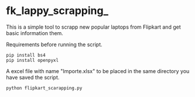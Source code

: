 # fk_lappy_scrapping_
This is a simple tool to scrapp new popular laptops from Flipkart and get basic information them.

Requirements before running the script.

    pip install bs4
    pip install openpyxl

A excel file with name "Importe.xlsx" to be placed in the same directory you have saved the script.

    python flipkart_scarapping.py
